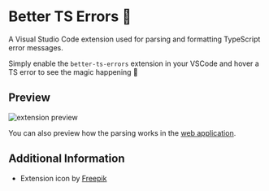 # Better TS Errors 🧼

A Visual Studio Code extension used for parsing and formatting TypeScript error messages.

Simply enable the `better-ts-errors` extension in your VSCode and hover a TS error to see the magic happening 🌠

## Preview

![extension preview](https://i.imgur.com/4OUDSIT.png)

You can also preview how the parsing works in the [web application](https://better-ts-errors.vercel.app/).

## Additional Information

- Extension icon by [Freepik](https://www.flaticon.com/authors/freepik)